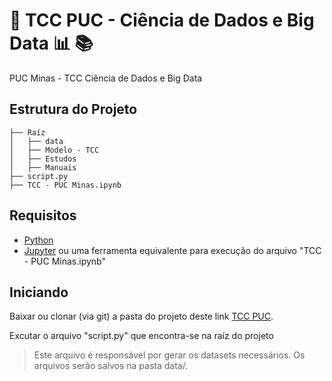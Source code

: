 # :school: TCC PUC - Ciência de Dados e Big Data :bar_chart: :books:
PUC Minas - TCC Ciência de Dados e Big Data

## Estrutura do Projeto
```
├── Raíz
│   ├── data
│   ├── Modelo - TCC
│   ├── Estudos
│   ├── Manuais
├── script.py
├── TCC - PUC Minas.ipynb
```

## Requisitos
- [Python](https://www.python.org/)
- [Jupyter](https://jupyter.org/) ou uma ferramenta equivalente para execução do arquivo "TCC - PUC Minas.ipynb"

## Iniciando
Baixar ou clonar (via git) a pasta do projeto deste link [TCC PUC](https://github.com/karenyov/TCC_PUC_BigData).

Excutar o arquivo "script.py" que encontra-se na raíz do projeto
> Este arquivo é responsável por gerar os datasets necessários. Os arquivos serão salvos na pasta data/.




